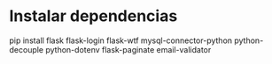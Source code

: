 # Instalar dependencias
pip install flask flask-login flask-wtf mysql-connector-python python-decouple python-dotenv flask-paginate email-validator
